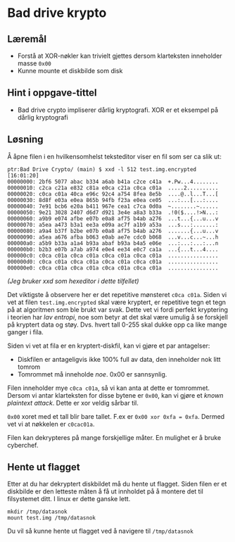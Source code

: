 # Bad drive krypto

## Læremål

 * Forstå at XOR-nøkler kan trivielt gjettes dersom klarteksten inneholder masse `0x00`
 * Kunne mounte et diskbilde som disk

## Hint i oppgave-tittel

 * Bad drive crypto impliserer dårlig kryptografi. XOR er et eksempel på dårlig kryptografi

## Løsning

Å åpne filen i en hvilkensomhelst teksteditor viser en fil som ser ca slik ut:

```
ptr:Bad Drive Crypto/ (main) $ xxd -l 512 test.img.encrypted                                                                                                                      [16:01:20]
00000000: 2bf6 5077 abac b334 a6ab b41a c2ce c41a  +.Pw...4........
00000010: c2ca c21a e832 c81a e0ca c21a c0ca c01a  .....2..........
00000020: c0ca c01a 40ca e96c 92c4 a754 8fea 8e5b  ....@..l...T...[
00000030: 8d8f e03a e0ea 865b 94fb f23a e0ea ce05  ...:...[...:....
00000040: 7e91 bcb6 e20a b411 967e cea1 c7ca 0d0a  ~........~......
00000050: 9e21 3028 2407 d6d7 d921 3e4e a8a3 b33a  .!0($....!>N...:
00000060: a9b9 e074 afbe e07b e0a8 af75 b4ab a276  ...t...{...u...v
00000070: a5ea a473 b3a1 ee3a e09a ac7f a1b9 a53a  ...s...:.......:
00000080: a9a4 b37f b2be e07b e0a8 af75 b4ab a276  .......{...u...v
00000090: a5ea a676 afba b063 e0ab ae7e cdc0 b068  ...v...c...~...h
000000a0: a5b9 b33a a1a4 b93a abaf b93a b4a5 e06e  ...:...:...:...n
000000b0: b2b3 e07b a7ab a974 e0e4 ee34 e0c7 ca1a  ...{...t...4....
000000c0: c0ca c01a c0ca c01a c0ca c01a c0ca c01a  ................
000000d0: c0ca c01a c0ca c01a c0ca c01a c0ca c01a  ................
000000e0: c0ca c01a c0ca c01a c0ca c01a c0ca c01a  ................
```
_(Jeg bruker xxd som hexeditor i dette tilfellet)_

Det viktigste å observere her er det repetitive mønsteret `c0ca c01a`. Siden vi vet at filen `test.img.encrypted` skal være kryptert, er repetitive tegn et tegn på at algoritmen som ble brukt var svak. Dette vet vi fordi perfekt kryptering i teorien har _lav entropi_, noe som betyr at det skal være umulig å se forskjell på kryptert data og støy. Dvs. hvert tall 0-255 skal dukke opp ca like mange ganger i fila. 

Siden vi vet at fila er en kryptert-diskfil, kan vi gjøre et par antagelser:

 * Diskfilen er antageligvis ikke 100% full av data, den inneholder nok litt tomrom
 * Tomrommet må inneholde _noe_. 0x00 er sannsynlig.

Filen inneholder mye `c0ca c01a`, så vi kan anta at dette er tomrommet. Dersom vi antar klarteksten for disse bytene er `0x00`, kan vi gjøre et _known plaintext attack_. Dette er xor veldig sårbar til.

`0x00` xoret med et tall blir bare tallet. F.ex er `0x00 xor 0xfa = 0xfa`. Dermed vet vi at nøkkelen er `c0cac01a`.

Filen kan dekrypteres på mange forskjellige måter. En mulighet er å bruke cyberchef.

## Hente ut flagget

Etter at du har dekryptert diskbildet må du hente ut flagget. Siden filen er et diskbilde er den letteste måten å få ut innholdet på å montere det til filsystemet ditt. I linux er dette ganske lett.

```
mkdir /tmp/datasnok
mount test.img /tmp/datasnok
```

Du vil så kunne hente ut flagget ved å navigere til `/tmp/datasnok`
